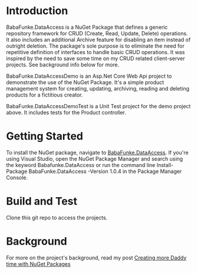 # Introduction 
BabaFunke.DataAccess is a NuGet Package that defines a generic repository framework for CRUD (Create, Read, Update, Delete) operations. It also includes an additional Archive feature for disabling an item instead of outright deletion. The package's sole purpose is to eliminate the need for repetitive definition of interfaces to handle basic CRUD operations. It was inspired by the need to save some time on my CRUD related client-server projects. See background info below for more.

BabaFunke.DataAccessDemo is an Asp.Net Core Web Api project to demonstrate the use of the NuGet Package. It's a simple product management system for creating, updating, archiving, reading and deleting products for a fictitious creator.

BabaFunke.DataAccessDemoTest is a Unit Test project for the demo project above. It includes tests for the Product controller.

# Getting Started
To install the NuGet package, navigate to [BabaFunke.DataAccess](https://www.nuget.org/packages/BabaFunke.DataAccess/). If you're using Visual Studio, open the NuGet Package Manager and search using the keyword Babafunke.DataAccess or run the command line Install-Package BabaFunke.DataAccess -Version 1.0.4 in the Package Manager Console.

# Build and Test
Clone this git repo to access the projects.

# Background
For more on the project's background, read my post [Creating more Daddy time with NuGet Packages](https://daddycreates.com/creating-more-daddy-time-with-nuget-packages-part-i/)
